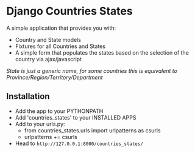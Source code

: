 Django Countries States
===============

A simple application that provides you with:

- Country and State models
- Fixtures for all Countries and States
- A simple form that populates the states based on the selection of the country via ajax/javascript


_State is just a generic name, for some countries this is equivalent to Province/Region/Territory/Department_


Installation
---------

+ Add the app to your PYTHONPATH
+ Add 'countries_states' to your INSTALLED APPS
+ Add to your urls.py:
    + from countries_states.urls import urlpatterns as csurls
    + urlpatterns += csurls
+ Head to `http://127.0.0.1:8000/countries_states/`
